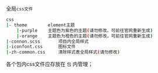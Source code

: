 全局`css文件`

``` bash
css
|- theme        element主题
    |-purple    主题色为紫色的主题(请勿修改，可前往官网重新生成)
    |-orange    主题色为橙色的主题(请勿修改，可前往官网重新生成)
|-connon.scss       项目内全局样式
|-iconfont.css      图标文件
|-zh-common.css     清除样式表全局样式(请勿修改)

```

各个包内css文件应存放在 `包` 内管理；
